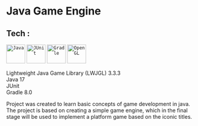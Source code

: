# Java Game Engine 

## Tech : 
<div >
	<code><img width="50" src="https://user-images.githubusercontent.com/25181517/117201156-9a724800-adec-11eb-9a9d-3cd0f67da4bc.png" alt="Java" title="Java"/></code>
  <code><img width="50" src="https://user-images.githubusercontent.com/25181517/117533873-484d4480-afef-11eb-9fad-67c8605e3592.png" alt="JUnit" title="JUnit"/></code>
  <code><img width="50" src="https://github.com/gradle/gradle/blob/35ed534acf7b97ff40ffabf5a3e156ea0b772437/gradle.png" alt ="Gradle" title="Gradle"/></code>
  <code><img width="50" src="https://upload.wikimedia.org/wikipedia/commons/e/e9/Opengl-logo.svg" alt="OpenGL" title="OpenGL"/></code>
</div>

Lightweight Java Game Library (LWJGL) 3.3.3
</br>
Java 17
</br>
JUnit
</br>
Gradle 8.0 

Project was created to learn basic concepts of game development in java.
</br>
The project is based on creating a simple game engine, which in the final stage will be used to implement a platform game based on the iconic titles.
